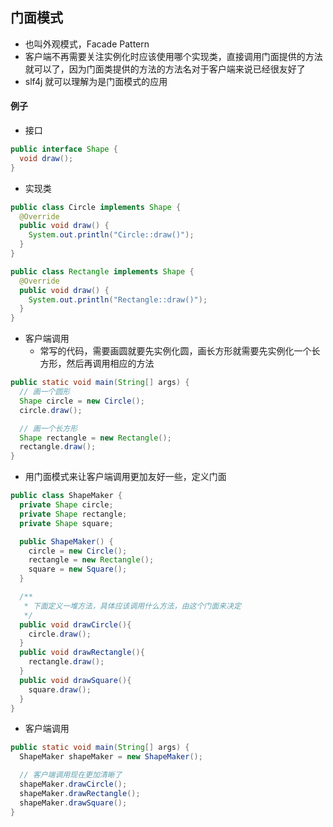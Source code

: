 ## 门面模式

- 也叫外观模式，Facade Pattern
- 客户端不再需要关注实例化时应该使用哪个实现类，直接调用门面提供的方法就可以了，因为门面类提供的方法的方法名对于客户端来说已经很友好了
- slf4j 就可以理解为是门面模式的应用



#### 例子

- 接口

```java
public interface Shape {
  void draw();
}
```

- 实现类

```java
public class Circle implements Shape {
  @Override
  public void draw() {
    System.out.println("Circle::draw()");
  }
}

public class Rectangle implements Shape {
  @Override
  public void draw() {
    System.out.println("Rectangle::draw()");
  }
}
```

- 客户端调用
  - 常写的代码，需要画圆就要先实例化圆，画长方形就需要先实例化一个长方形，然后再调用相应的方法

```java
public static void main(String[] args) {
  // 画一个圆形
  Shape circle = new Circle();
  circle.draw();

  // 画一个长方形
  Shape rectangle = new Rectangle();
  rectangle.draw();
}
```

- 用门面模式来让客户端调用更加友好一些，定义门面

```java
public class ShapeMaker {
  private Shape circle;
  private Shape rectangle;
  private Shape square;

  public ShapeMaker() {
    circle = new Circle();
    rectangle = new Rectangle();
    square = new Square();
  }

  /**
   * 下面定义一堆方法，具体应该调用什么方法，由这个门面来决定
   */
  public void drawCircle(){
    circle.draw();
  }
  public void drawRectangle(){
    rectangle.draw();
  }
  public void drawSquare(){
    square.draw();
  }
}
```

- 客户端调用

```java
public static void main(String[] args) {
  ShapeMaker shapeMaker = new ShapeMaker();

  // 客户端调用现在更加清晰了
  shapeMaker.drawCircle();
  shapeMaker.drawRectangle();
  shapeMaker.drawSquare();        
}
```

